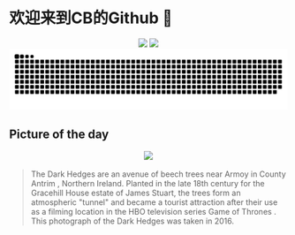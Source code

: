 
# 欢迎来到CB的Github 👋

<div align="center">
  <img height="137px" src="https://github-readme-stats.vercel.app/api?username=SuperCB&show_icons=true&theme=radical" />
  <img height="137px" src="https://github-readme-stats.vercel.app/api/top-langs/?username=SuperCB&hide_title=true&hide_border=true&layout=compact&langs_count=6&text_color=000&icon_color=fff" />
</div>


<div align="center">
    <img src="./contribution-snake/github-contribution-grid-snake.svg" />
</div>



## Picture of the day
<div align="center">
  <img width=400px src="https://upload.wikimedia.org/wikipedia/commons/thumb/b/b2/Dark_Hedges_near_Armoy%2C_Co_Antrim_%28cropped%29.jpg/825px-Dark_Hedges_near_Armoy%2C_Co_Antrim_%28cropped%29.jpg" />
</div>

>The  Dark Hedges  are an avenue of  beech  trees near  Armoy  in  County Antrim , Northern Ireland. Planted in the late 18th century for the Gracehill House estate of James Stuart, the trees form an atmospheric "tunnel" and became a tourist attraction after their use as a filming location in the  HBO  television series  Game of Thrones . This photograph of the Dark Hedges was taken in 2016.


